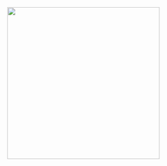 <img src="https://cdn.discordapp.com/attachments/829262904230019124/1208937705292042311/Ekran_goruntusu_2024-02-19_034624.png?ex=65e519f9&is=65d2a4f9&hm=452d01d2c54562d54a2f70df96383323b38753212b7c45da0914d35b3d4f63f2&" width="350">
